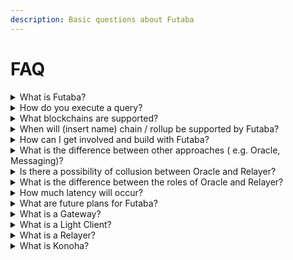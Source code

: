 ```yaml
---
description: Basic questions about Futaba
---
```


# FAQ

<details>

<summary>What is Futaba?</summary>

Futaba is a modular omnichain interface enabling communication between contracts, rollups and blockchain networks by querying and pulling data from a single source chain.

</details>

<details>

<summary>How do you execute a query?</summary>

For the architectural aspects of how it is performed, please see [here](../introduction/architecture.md).&#x20;

Also, see the [example contract](https://github.com/Futaba-Labs/solidity-example) for how to request a query

</details>

<details>

<summary>What blockchains are supported?</summary>

Currently, Ethereum Goerli, Polygon Mumbai, Arbitrum Goerli, and Optimism Goerli. A list of contract addresses can be found [here](contract-addresses.md).

</details>

<details>

<summary>When will (insert name) chain / rollup be supported by Futaba?</summary>

We discuss this with our friends and builders in our Discord.&#x20;

If you are building an L1, L2 or rollup, please provide your details [here](broken-reference).\
We will be in touch with you.&#x20;

</details>

<details>

<summary>How can I get involved and build with Futaba?</summary>

Please fill up the details [here](https://b6xxe4i0amr.typeform.com/to/w4wGLvbs), and you'll be added to our Discord.

</details>

<details>

<summary>What is the difference between other approaches ( e.g. Oracle, Messaging)?</summary>

Oracle and Messaging (General Messaging Protocols) can also retrieve on-chain data, but each has its own problems.

**In Oracle**, distributed networks are mostly used, but the problem is that if the off-chain security is low, the security of the chain itself is compromised when communicating between blockchains and working with the off-chain. Therefore, a cryptographic approach is adopted as a form of reducing off-chain third parties as much as possible.

We believe that in the future, infrastructure with minimal trust will be required, like Cosmos IBC or bridge using zkp

**In messaging**, when attempting to retrieve data, it is necessary to deploy the contract to the source and destination chains, as well as to send the messaging back and forth. This results in increased fees and reduced speed.

</details>

<details>

<summary>Is there a possibility of collusion between Oracle and Relayer?</summary>

No. Relayers can be built permissionless. On the other hand, Oracle utilizes Chainlink and depends on Chainlink's network. Therefore, in order to collude, it is necessary to break through Chainlink's security.

</details>

<details>

<summary>What is the difference between the roles of Oracle and Relayer?</summary>

The difference between the two is how they contribute to on-chain validation. Oracle has two roles.&#x20;

One is to supply the latest block headers.

The second is to execute the query. Relayer also has two roles. One is to retrieve the proof contained in the query request. The second is to execute the query.

</details>

<details>

<summary>How much latency will occur?</summary>



Slight latency is incurred because it is necessary to wait for a certain number of blocks to prevent hard forking.

</details>

<details>

<summary>What are future plans for Futaba?</summary>

We are currently live on [Testnet](https://demo.futaba.dev)! Expecting Mainnet in Q1 2024.

Expect some new protocols and dapps to be built powered by Futaba.

</details>

<details>

<summary>What is a Gateway?</summary>

The Gateway is the endpoint on the contract that makes the query request.

See [here](../protocol/gateway/) for more information.

</details>

<details>

<summary>What is a Light Client?</summary>

A light client is a contract that validates the acquired data. The contract can be developed by anyone, allowing you to build your own verification logic for your Dapps and ecosystem.\
See [here](../protocol/light-client/) for more information.

</details>

<details>

<summary>What is a Relayer?</summary>

The relayer is an off-chain agent that receives events from the Gateway Contract and retrieves data.\
See [here](../protocol/relayer.md) for more information.

</details>

<details>

<summary>What is Konoha?</summary>

Konoha is a module for retrieving the appropriate block header for each ecosystem. The default is Chainlink Oracle, with the possibility of using ZK Coprocessors such as Largange or Herodotus in the future.

For more information, please click [here](../protocol/konoha/).

</details>

